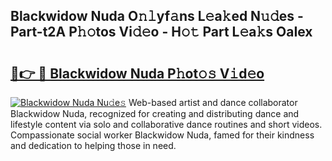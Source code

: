 ## Blackwidow Nuda O𝚗𝚕yf𝚊ns L𝚎a𝚔ed N𝚞𝚍es - Part-t2A P𝚑𝚘tos Vi𝚍𝚎o - H𝚘𝚝 Part L𝚎a𝚔s OaIex

# <h2><a href="http://kfd8g6t.oniu.top/?m=Blackwidow+Nuda">🔗👉 🔴 Blackwidow Nuda P𝚑ot𝚘𝚜 V𝚒d𝚎o</a></h2>

[![Blackwidow Nuda Nu𝚍e𝚜](https://i.imgur.com/0qMVB7G.gif)](http://kfd8g6t.oniu.top/?m=Blackwidow+Nuda)
Web-based artist and dance collaborator Blackwidow Nuda, recognized for creating and distributing dance and lifestyle content via solo and collaborative dance routines and short videos. Compassionate social worker Blackwidow Nuda, famed for their kindness and dedication to helping those in need.  
